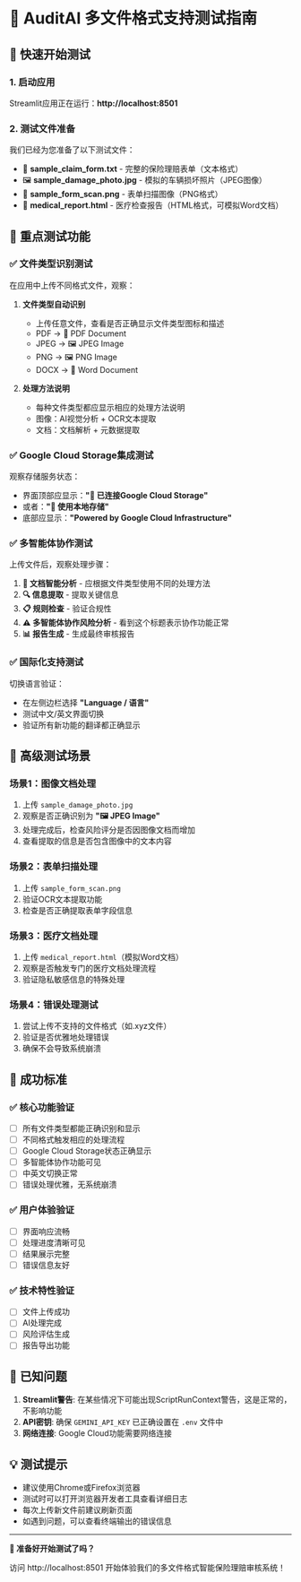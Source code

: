 # 🧪 AuditAI 多文件格式支持测试指南

## 🚀 快速开始测试

### 1. 启动应用
Streamlit应用正在运行：**http://localhost:8501**

### 2. 测试文件准备
我们已经为您准备了以下测试文件：

- 📄 **sample_claim_form.txt** - 完整的保险理赔表单（文本格式）
- 🖼️ **sample_damage_photo.jpg** - 模拟的车辆损坏照片（JPEG图像）
- 📱 **sample_form_scan.png** - 表单扫描图像（PNG格式）
- 🏥 **medical_report.html** - 医疗检查报告（HTML格式，可模拟Word文档）

## 🎯 重点测试功能

### ✅ 文件类型识别测试
在应用中上传不同格式文件，观察：

1. **文件类型自动识别** 
   - 上传任意文件，查看是否正确显示文件类型图标和描述
   - PDF → 📄 PDF Document
   - JPEG → 🖼️ JPEG Image
   - PNG → 🖼️ PNG Image
   - DOCX → 📝 Word Document

2. **处理方法说明**
   - 每种文件类型都应显示相应的处理方法说明
   - 图像：AI视觉分析 + OCR文本提取
   - 文档：文档解析 + 元数据提取

### ✅ Google Cloud Storage集成测试
观察存储服务状态：

- 界面顶部应显示：**"🔗 已连接Google Cloud Storage"** 
- 或者：**"📁 使用本地存储"**
- 底部应显示：**"Powered by Google Cloud Infrastructure"**

### ✅ 多智能体协作测试
上传文件后，观察处理步骤：

1. **📄 文档智能分析** - 应根据文件类型使用不同的处理方法
2. **🔍 信息提取** - 提取关键信息
3. **📋 规则检查** - 验证合规性
4. **⚠️ 多智能体协作风险分析** - 看到这个标题表示协作功能正常
5. **📊 报告生成** - 生成最终审核报告

### ✅ 国际化支持测试
切换语言验证：

- 在左侧边栏选择 **"Language / 语言"**
- 测试中文/英文界面切换
- 验证所有新功能的翻译都正确显示

## 🔧 高级测试场景

### 场景1：图像文档处理
1. 上传 `sample_damage_photo.jpg`
2. 观察是否正确识别为 **"🖼️ JPEG Image"**
3. 处理完成后，检查风险评分是否因图像文档而增加
4. 查看提取的信息是否包含图像中的文本内容

### 场景2：表单扫描处理  
1. 上传 `sample_form_scan.png`
2. 验证OCR文本提取功能
3. 检查是否正确提取表单字段信息

### 场景3：医疗文档处理
1. 上传 `medical_report.html`（模拟Word文档）
2. 观察是否触发专门的医疗文档处理流程
3. 验证隐私敏感信息的特殊处理

### 场景4：错误处理测试
1. 尝试上传不支持的文件格式（如.xyz文件）
2. 验证是否优雅地处理错误
3. 确保不会导致系统崩溃

## 🎯 成功标准

### ✅ 核心功能验证
- [ ] 所有文件类型都能正确识别和显示
- [ ] 不同格式触发相应的处理流程
- [ ] Google Cloud Storage状态正确显示
- [ ] 多智能体协作功能可见
- [ ] 中英文切换正常
- [ ] 错误处理优雅，无系统崩溃

### ✅ 用户体验验证
- [ ] 界面响应流畅
- [ ] 处理进度清晰可见
- [ ] 结果展示完整
- [ ] 错误信息友好

### ✅ 技术特性验证
- [ ] 文件上传成功
- [ ] AI处理完成
- [ ] 风险评估生成
- [ ] 报告导出功能

## 🚨 已知问题

1. **Streamlit警告**: 在某些情况下可能出现ScriptRunContext警告，这是正常的，不影响功能
2. **API密钥**: 确保 `GEMINI_API_KEY` 已正确设置在 `.env` 文件中
3. **网络连接**: Google Cloud功能需要网络连接

## 💡 测试提示

- 建议使用Chrome或Firefox浏览器
- 测试时可以打开浏览器开发者工具查看详细日志
- 每次上传新文件前建议刷新页面
- 如遇到问题，可以查看终端输出的错误信息

---

**🎉 准备好开始测试了吗？** 

访问 http://localhost:8501 开始体验我们的多文件格式智能保险理赔审核系统！ 